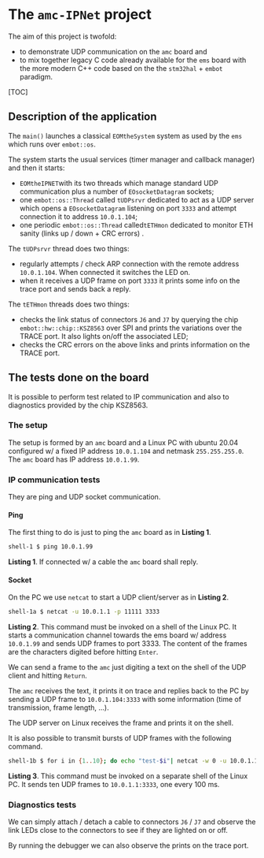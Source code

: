 # The `amc-IPNet` project



The aim of this project is twofold:  

- to demonstrate UDP communication on the `amc` board and 
- to mix together legacy C code already available for the  `ems` board with the more modern C++ code based on the the `stm32hal` + `embot`  paradigm.

[TOC]

## Description of the application

The `main()` launches a classical `EOMtheSystem` system as used by the `ems` which runs over `embot::os`. 

The system starts the usual services (timer manager and callback manager) and then it starts:

- `EOMtheIPNET`with its two threads which manage standard UDP communication plus a number of `EOsocketDatagram` sockets;
- one `embot::os::Thread` called `tUDPsrvr` dedicated to act as a UDP server which opens a `EOsocketDatagram` listening on port `3333` and attempt connection it to address `10.0.1.104`;
- one periodic `embot::os::Thread` called`tETHmon` dedicated to monitor ETH sanity (links up / down + CRC errors) .



The `tUDPsrvr` thread does two things:

- regularly attempts / check ARP connection with the remote address `10.0.1.104`. When connected it switches the LED on.
- when it receives a UDP frame on port `3333` it prints some info on the trace port and sends back a reply.

The `tETHmon` threads does two things:

- checks the link status of connectors `J6` and `J7` by querying the chip `embot::hw::chip::KSZ8563` over SPI and prints the variations over the TRACE port. It also lights on/off the associated LED;
- checks the CRC errors on the above links and prints information on the TRACE port.



## The tests done on the board

It is possible to perform test related to IP communication and also to diagnostics provided by the chip KSZ8563.



### The setup

The setup is formed by an `amc` board and a Linux PC with ubuntu 20.04 configured w/ a fixed IP address `10.0.1.104` and netmask `255.255.255.0`. The `amc` board has IP address `10.0.1.99`.

### IP communication tests

They are ping and UDP socket communication.

#### Ping

The first thing to do is just to ping the `amc` board as in **Listing 1**.

```bash
shell-1 $ ping 10.0.1.99
```

**Listing 1**. If connected w/  a cable the `amc` board shall reply.  



#### Socket

On the PC we use `netcat` to start a UDP client/server as in **Listing 2**.

```bash
shell-1a $ netcat -u 10.0.1.1 -p 11111 3333
```
**Listing 2**. This command must be invoked on a shell of the Linux PC. It starts a communication channel towards the ems board w/ address `10.0.1.99` and sends UDP frames to port 3333. The content of the frames are the characters digited before hitting `Enter`.  

We can send a frame to the `amc` just digiting a text on the shell of the UDP client and hitting `Return`.

The `amc` receives the text, it prints it on trace and replies back to the PC by sending a UDP frame to `10.0.1.104:3333` with some information (time of transmission, frame length, ...). 

The UDP server on Linux receives the frame and prints it on the shell.


It is also possible to transmit bursts of UDP frames with the following command. 

```bash
shell-1b $ for i in {1..10}; do echo "test-$i"| netcat -w 0 -u 10.0.1.1 -p 31111 3333; sleep 0.1; done
```
**Listing 3**. This command must be invoked on a separate shell of the Linux PC. It sends ten UDP frames to `10.0.1.1:3333`, one every 100 ms.  



### Diagnostics tests

We can simply attach / detach a cable to connectors `J6` / `J7` and observe the link LEDs close to the connectors to see if they are lighted on or off.

By running the debugger we can also observe the prints on the trace port.

